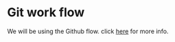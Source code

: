 # Git work flow
We will be using the Github flow. click [here](https://guides.github.com/introduction/flow/) for more info.

